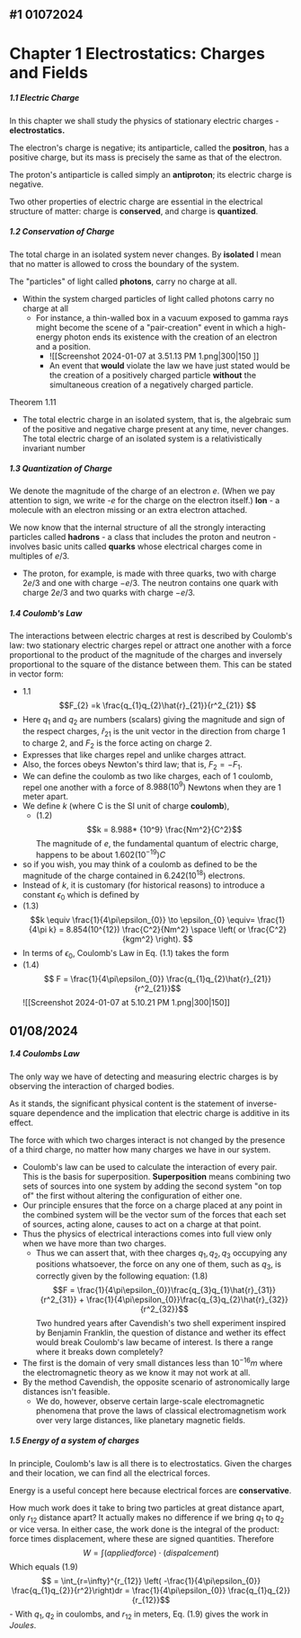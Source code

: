 
##  #1 01072024

# Chapter 1 Electrostatics: Charges and Fields 

##### 1.1 Electric Charge

In this chapter we shall study the physics of stationary electric charges - **electrostatics.** 

The electron's charge is negative; its antiparticle, called the **positron**, has a positive charge, but its mass is precisely the same as that of the electron. 

The proton's antiparticle is called simply an **antiproton**; its electric charge is negative. 

Two other properties of electric charge are essential in the electrical structure of matter: charge is **conserved**, and charge is **quantized**. 

##### 1.2 Conservation of Charge

The total charge in an isolated system never changes. By **isolated** I mean that no matter is allowed to cross the boundary of the system.

The "particles" of light called **photons**, carry no charge at all. 
- Within the system charged particles of light called photons carry no charge at all 
	- For instance, a thin-walled box in a vacuum exposed to gamma rays might become the scene of a "pair-creation" event in which a high-energy photon ends its existence with the creation of an electron and a position.
		- ![[Screenshot 2024-01-07 at 3.51.13 PM 1.png|300|150 ]]
		- An event that **would** violate the law we have just stated would be the creation of a positively charged particle **without** the simultaneous creation of a negatively charged particle. 

Theorem 1.11
- The total electric charge in an isolated system, that is, the algebraic sum of the positive and negative charge present at any time, never changes. 
The total electric charge of an isolated system is a relativistically invariant number 

##### 1.3 Quantization of Charge

We denote the magnitude of the charge of an electron $e$. (When we pay attention to sign, we write -$e$ for the charge on the electron itself.) 
**Ion** - a molecule with an electron missing or an extra electron attached. 

We now know that the internal structure of all the strongly interacting particles called **hadrons** - a class that includes the proton and neutron - involves basic units called **quarks** whose electrical charges come in multiples of $e/3$.
- The proton, for example, is made with three quarks, two with charge $2e/3$ and one with charge $-e/3$. The neutron contains one quark with charge $2e/3$ and two quarks with charge $-e/3$. 

##### 1.4 Coulomb's Law

The interactions between electric charges at rest is described by Coulomb's law: two stationary electric charges repel or attract one another with a force proportional to the product of the magnitude of the charges and inversely proportional to the square of the distance between them. This can be stated in vector form: 
- 1.1 $$F_{2} =k \frac{q_{1}q_{2}\hat{r}_{21}}{r^2_{21}} $$
- Here $q_1$ and $q_2$ are numbers (scalars) giving the magnitude and sign of the respect charges, $\hat{r}_{21}$ is the unit vector in the direction from charge 1 to charge 2, and $F_2$ is the force acting on charge 2. 
- Expresses that like charges repel and unlike charges attract. 
- Also, the forces obeys Newton's third law; that is, $F_2 = -F_1$. 
- We can define the coulomb as two like charges, each of 1 coulomb, repel one another with a force of $8.988(10^9)$ Newtons when they are 1 meter apart. 
- We define $k$ (where C is the SI unit of charge **coulomb**),
	- (1.2) $$k = 8.988* {10^9} \frac{Nm^2}{C^2}$$ 
The magnitude of $e$, the fundamental quantum of electric charge, happens to be about $1.602(10^{-19}) C$ 
- so if you wish, you may think of a coulomb as defined to be the magnitude of the charge contained in $6.242(10^{18})$ electrons. 
- Instead of $k$, it is customary (for historical reasons) to introduce a constant $\epsilon_0$ which is defined by 
- (1.3)$$k \equiv \frac{1}{4\pi\epsilon_{0}} \to \epsilon_{0} \equiv= \frac{1}{4\pi k} = 8.854(10^{12}) \frac{C^2}{Nm^2} \space \left( or \frac{C^2}{kgm^2} \right). $$
- In terms of $\epsilon_0$, Coulomb's Law in Eq. (1.1)  takes the form 
- (1.4)$$ F = \frac{1}{4\pi\epsilon_{0}} \frac{q_{1}q_{2}\hat{r}_{21}}{r^2_{21}}$$![[Screenshot 2024-01-07 at 5.10.21 PM 1.png|300|150]]


## 01/08/2024

##### 1.4 Coulombs Law

The only way we have of detecting and measuring electric charges is by observing the interaction of charged bodies. 

As it stands, the significant physical content is the statement of inverse-square dependence and the implication that electric charge is additive in its effect. 

The force with which two charges interact is not changed by the presence of a third charge, no matter how many charges we have in our system. 
- Coulomb's law can be used to calculate the interaction of every pair. This is the basis for superposition. **Superposition** means combining two sets of sources into one system by adding the second system "on top of" the first without altering the configuration of either one. 
- Our principle ensures that the force on a charge placed at any point in the combined system will be the vector sum of the forces that each set of sources, acting alone, causes to act on a charge at that point. 
- Thus the physics of electrical interactions comes into full view only when we have more than two charges. 
	- Thus we can assert that, with thee charges $q_1, q_2, q_3$ occupying any positions whatsoever, the force on any one of them, such as $q_3$, is correctly given by the following equation: (1.8) $$F = \frac{1}{4\pi\epsilon_{0}}\frac{q_{3}q_{1}\hat{r}_{31}}{r^2_{31}} + \frac{1}{4\pi\epsilon_{0}}\frac{q_{3}q_{2}\hat{r}_{32}}{r^2_{32}}$$
Two hundred years after Cavendish's two shell experiment inspired by Benjamin Franklin, the question of distance and wether its effect would break Coulomb's law became of interest. Is there a range where it breaks down completely?
- The first is the domain of very small distances less than $10^{-16}m$ where the electromagnetic theory as we know it may not work at all. 
- By the method Cavendish, the opposite scenario of astronomically large distances isn't feasible.
	- We do, however, observe certain large-scale electromagnetic phenomena that prove the laws of classical electromagnetism work over very large distances, like planetary magnetic fields. 

##### 1.5 Energy of a system of charges

In principle, Coulomb's law is all there is to electrostatics. Given the charges and their location, we can find all the electrical forces. 

Energy is a useful concept here because electrical forces are **conservative**. 

How much work does it take to bring two particles at great distance apart, only $r_{12}$ distance apart? It actually makes no difference if we bring $q_1$ to $q_2$ or vice versa. In either case, the work done is the integral of the product: force times displacement, where these are signed quantities. Therefore $$W = \int (applied force) \cdot (dispalcement)$$
Which equals (1.9)$$ = \int_{r=\infty}^{r_{12}} \left( -\frac{1}{4\pi\epsilon_{0}} \frac{q_{1}q_{2}}{r^2}\right)dr = \frac{1}{4\pi\epsilon_{0}} \frac{q_{1}q_{2}}{r_{12}}$$
	- With $q_1, q_{2}$ in coulombs, and $r_{12}$ in meters, Eq. (1.9) gives the work in *Joules*.
